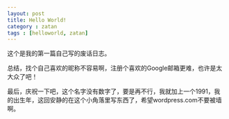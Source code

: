 ```yaml
---
layout: post
title: Hello World!
category : zatan
tags : [helloworld, zatan]
---
```


这个是我的第一篇自己写的废话日志。

总结，找个自己喜欢的昵称不容易啊，注册个喜欢的Google邮箱更难，也许是太大众了吧！

最后，庆祝一下吧，这个名字没有数字了，要是再不行，我就加上一个1991，我的出生年，这回安静的在这个小角落里写东西了，希望wordpress.com不要被墙啊。

